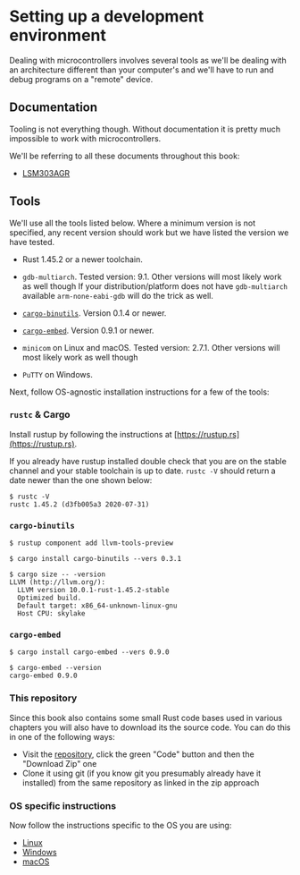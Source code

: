 # Setting up a development environment

Dealing with microcontrollers involves several tools as we'll be dealing with an architecture
different than your computer's and we'll have to run and debug programs on a "remote" device.

## Documentation

Tooling is not everything though. Without documentation it is pretty much impossible to work with
microcontrollers.

We'll be referring to all these documents throughout this book:

- [LSM303AGR]

[LSM303AGR]: https://www.st.com/resource/en/datasheet/lsm303agr.pdf

## Tools

We'll use all the tools listed below. Where a minimum version is not specified, any recent version
should work but we have listed the version we have tested.

- Rust 1.45.2 or a newer toolchain.

- `gdb-multiarch`. Tested version: 9.1. Other versions will most likely work as well though
  If your distribution/platform does not have `gdb-multiarch` available `arm-none-eabi-gdb`
  will do the trick as well.

- [`cargo-binutils`]. Version 0.1.4 or newer.

[`cargo-binutils`]: https://github.com/rust-embedded/cargo-binutils

- [`cargo-embed`]. Version 0.9.1 or newer.

[`cargo-embed`]: https://github.com/probe-rs/cargo-embed

- `minicom` on Linux and macOS. Tested version: 2.7.1. Other versions will most likely work as well though

- `PuTTY` on Windows.

Next, follow OS-agnostic installation instructions for a few of the tools:

### `rustc` & Cargo

Install rustup by following the instructions at [https://rustup.rs](https://rustup.rs).

If you already have rustup installed double check that you are on the stable
channel and your stable toolchain is up to date. `rustc -V` should return a date
newer than the one shown below:

``` console
$ rustc -V
rustc 1.45.2 (d3fb005a3 2020-07-31)
```

### `cargo-binutils`

``` console
$ rustup component add llvm-tools-preview

$ cargo install cargo-binutils --vers 0.3.1

$ cargo size -- -version
LLVM (http://llvm.org/):
  LLVM version 10.0.1-rust-1.45.2-stable
  Optimized build.
  Default target: x86_64-unknown-linux-gnu
  Host CPU: skylake
```

### `cargo-embed`

```console
$ cargo install cargo-embed --vers 0.9.0

$ cargo-embed --version
cargo-embed 0.9.0
```

### This repository

Since this book also contains some small Rust code bases used in various chapters
you will also have to download its the source code. You can do this in one of the following ways:

* Visit the [repository](https://github.com/rust-embedded/discovery/), click the green "Code" button and then the
   "Download Zip" one
* Clone it using git (if you know git you presumably already have it installed) from the same repository as linked in
   the zip approach

### OS specific instructions

Now follow the instructions specific to the OS you are using:

- [Linux](linux.md)
- [Windows](windows.md)
- [macOS](macos.md)
